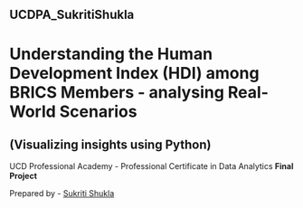 ## UCDPA_SukritiShukla

# **Understanding the Human Development Index (HDI) among BRICS Members - analysing Real-World Scenarios**

## (Visualizing insights using Python)

UCD Professional Academy - Professional Certificate in Data Analytics **Final Project**


Prepared by - [Sukriti Shukla](https://www.linkedin.com/in/sukriti-shukla-3989a819/)





